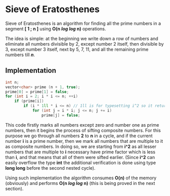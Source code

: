 <!--?title Sieve of Eratosthenes -->

# Sieve of Eratosthenes

Sieve of Eratosthenes is an algorithm for finding all the prime numbers in a segment __[ 1 ; n ]__ using __O(n _log log_ n)__ operations.

The idea is simple: at the beginning we write down a row of numbers and eliminate all numbers divisible by 2, 
except number 2 itself,  then divisible by 3, except number 3 itself, next by 5, 7, 11, 
and all the remaining prime numbers till **_n_**.

## Implementation

````cpp
int n;
vector<char> prime (n + 1, true); 
prime[0] = prime[1] = false;
for (int i = 2; i * i <= n; ++i)
    if (prime[i])
        if (i * 1ll * i <= n) // 1ll is for typesetting i^2 so it returns long long int even n is int type.
            for (int j = i * i; j <= n; j += i)
                prime[j] = false;
````

This code firstly marks all numbers except zero and number one as prime numbers, then it begins the process of sifting composite numbers. 
For this purpose we go through all numbers __2__ to __n__ in a cycle, and if the current number __i__ is a prime number, 
then we mark all numbers that are multiple to it as composite numbers.
In doing so, we are starting from __i^2__ as all lesser numbers that are multiple to __i__ necessary have prime factor 
which is less than __i__, and that means that all of them were sifted earlier.
(Since __i^2__ can easily overflow the type __int__ the additional verification is done using type __long long__ before the second 
nested cycle).

Using such implementation the algorithm consumes __O(n)__ of the memory (obviously) and performs __O(n _log log_ n)__ 
(this is being proved in the next section).
